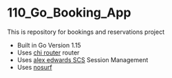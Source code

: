 # 110_Go_Booking_App

This is repository for bookings and reservations project

- Built in Go Version 1.15
- Uses [chi router](https://github.com/go-chi/chi/v5) router
- Uses  [alex edwards SCS](https://github.com/alexedwards/scs/v2) Session Management
- Uses  [nosurf](https://github.com/justinas/nosurf)
